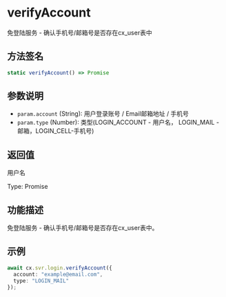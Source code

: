 # verifyAccount

免登陆服务 - 确认手机号/邮箱号是否存在cx_user表中

## 方法签名
```typescript
static verifyAccount() => Promise
```

## 参数说明
- `param.account` (String): 用户登录账号 / Email邮箱地址 / 手机号
- `param.type` (Number): 类型(LOGIN_ACCOUNT - 用户名， LOGIN_MAIL - 邮箱，LOGIN_CELL-手机号)

## 返回值
用户名

Type: Promise

## 功能描述
免登陆服务 - 确认手机号/邮箱号是否存在cx_user表中。

## 示例
```typescript
await cx.svr.login.verifyAccount({
  account: "example@email.com",
  type: "LOGIN_MAIL"
});
``` 